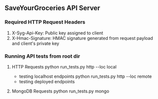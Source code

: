 ## SaveYourGroceries API Server

### Required HTTP Request Headers 
1. X-Syg-Api-Key: Public key assigned to client 
2. X-Hmac-Signature: HMAC signature generated from request payload and client's private key 

### Running API tests from root dir 

1. HTTP Requests
   python run_tests.py http --loc local
      - testing localhost endpoints
   python run_tests.py http --loc remote
      - testing deployed endpoints

2. MongoDB Requests
   python run_tests.py mongo 